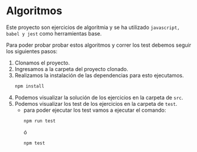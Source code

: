 #  Algoritmos

Este proyecto son ejercicios de algoritmia y se ha utilizado `javascript, babel y jest` como herramientas base. 

Para poder probar probar estos algoritmos y correr los test debemos seguir los siguientes pasos:



1. Clonamos el proyecto.
2. Ingresamos a la carpeta del proyecto clonado.
3. Realizamos la instalación de las dependencias para esto ejecutamos.
    ```sh
    npm install
    ```
4. Podemos visualizar la solución de los ejercicios en la carpeta de `src`.
5. Podemos visualizar los test de los ejercicios en la carpeta de `test`.
    - para poder ejecutar los test vamos a ejecutar el comando:
      ```sh
      npm run test 
      ```
      ó
      ```sh
      npm test
      ```